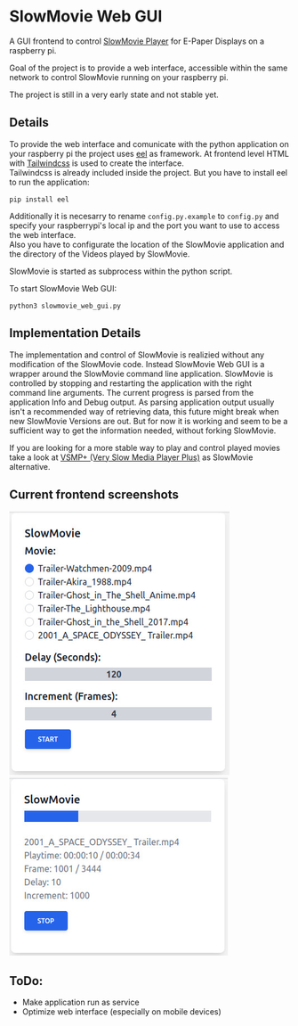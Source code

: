 # SlowMovie Web GUI
A GUI frontend to control [SlowMovie Player](https://github.com/TomWhitwell/SlowMovie) for E-Paper Displays on a raspberry pi.
  
Goal of the project is to provide a web interface, accessible within the same network to control SlowMovie running on your raspberry pi.  
  
The project is still in a very early state and not stable yet.

## Details
To provide the web interface and comunicate with the python application on your raspberry pi the project uses [eel](https://github.com/ChrisKnott/Eel) as framework.
At frontend level HTML with [Tailwindcss](https://tailwindcss.com/) is used to create the interface.  
Tailwindcss is already included inside the project. But you have to install eel to run the application:  
```
pip install eel
```
Additionally it is necesarry to rename ```config.py.example``` to ```config.py``` and specify your raspberrypi's local ip and the port you want to use to access the web interface.  
Also you have to configurate the location of the SlowMovie application and the directory of the Videos played by SlowMovie.  
  
SlowMovie is started as subprocess within the python script.  

To start SlowMovie Web GUI:  
```
python3 slowmovie_web_gui.py
```

## Implementation Details
The implementation and control of SlowMovie is realizied without any modification of the SlowMovie code. Instead SlowMovie Web GUI is a wrapper around the SlowMovie command line application. SlowMovie is controlled by stopping and restarting the application with the right command line arguments. The current progress is parsed from the application Info and Debug output. As parsing application output usually isn't a recommended way of retrieving data, this future might break when new SlowMovie Versions are out. But for now it is working and seem to be a sufficient way to get the information needed, without forking SlowMovie.
  
If you are looking for a more stable way to play and control played movies take a look at [VSMP+ (Very Slow Media Player Plus)](https://github.com/robweber/vsmp-plus) as SlowMovie alternative.


## Current frontend screenshots
![Play](/images/Play.jpg "Play.jpg")  
![Progress](/images/Progress.jpg "Progress.jpg")

## ToDo:
- Make application run as service
- Optimize web interface (especially on mobile devices)

